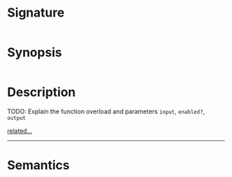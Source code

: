 # Signature
```vikid-signature
```

# Synopsis
```vikid-synopsis
```

# Description
TODO: Explain the function overload and parameters `input`, `enabled?`, `output`

[related...](enabled?)

----
# Semantics